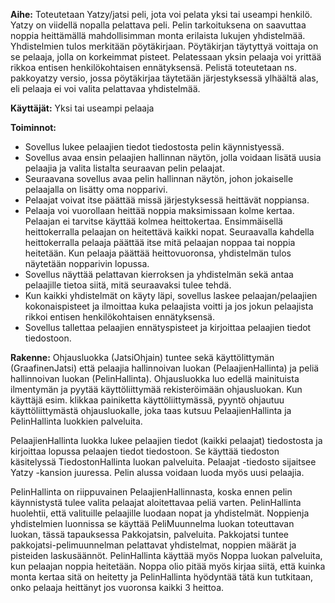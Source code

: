 **Aihe:**
Toteutetaan Yatzy/jatsi peli, jota voi pelata yksi tai useampi henkilö. Yatzy on viidellä nopalla pelattava peli. Pelin tarkoituksena on saavuttaa noppia heittämällä mahdollisimman monta erilaista lukujen yhdistelmää. Yhdistelmien tulos merkitään pöytäkirjaan. Pöytäkirjan täytyttyä voittaja on se pelaaja, jolla on korkeimmat pisteet. Pelatessaan yksin pelaaja voi yrittää rikkoa entisen henkilökohtaisen ennätyksensä. Pelistä toteutetaan ns. pakkoyatzy versio, jossa pöytäkirjaa täytetään järjestyksessä ylhäältä alas, eli pelaaja ei voi valita pelattavaa yhdistelmää.

**Käyttäjät:**
Yksi tai useampi pelaaja 

**Toiminnot:**
* Sovellus lukee pelaajien tiedot tiedostosta pelin käynnistyessä.
* Sovellus avaa ensin pelaajien hallinnan näytön, jolla voidaan lisätä uusia pelaajia ja valita listalta seuraavan pelin pelaajat. 
* Seuraavana sovellus avaa pelin hallinnan näytön, johon jokaiselle pelaajalla on lisätty oma nopparivi.
* Pelaajat voivat itse päättää missä järjestyksessä heittävät noppiansa.
* Pelaaja voi vuorollaan heittää noppia maksimissaan kolme kertaa. Pelaajan ei tarvitse käyttää kolmea heittokertaa. Ensimmäisellä heittokerralla pelaajan on heitettävä kaikki nopat. Seuraavalla kahdella heittokerralla pelaaja päättää itse mitä pelaajan noppaa tai noppia heitetään. Kun pelaaja päättää heittovuoronsa, yhdistelmän tulos näytetään nopparivin lopussa.
* Sovellus näyttää pelattavan kierroksen ja yhdistelmän sekä antaa pelaajille tietoa siitä, mitä seuraavaksi tulee tehdä.
* Kun kaikki yhdistelmät on käyty läpi, sovellus laskee pelaajan/pelaajien kokonaispisteet ja ilmoittaa kuka pelaajista voitti ja jos jokun pelaajista rikkoi entisen henkilökohtaisen ennätyksensä. 
* Sovellus tallettaa pelaajien ennätyspisteet ja kirjoittaa pelaajien tiedot tiedostoon.

**Rakenne:**
Ohjausluokka (JatsiOhjain) tuntee sekä käyttölittymän (GraafinenJatsi) että pelaajia hallinnoivan luokan (PelaajienHallinta) ja peliä hallinnoivan luokan (PelinHallinta). Ohjausluokka luo edellä mainituista ilmentymän ja pyytää käyttöliittymää rekisteröimään ohjausluokan. Kun käyttäjä esim. klikkaa painiketta käyttöliittymässä, pyyntö ohjautuu käyttöliittymästä ohjausluokalle, joka taas kutsuu PelaajienHallinta ja PelinHallinta luokkien palveluita. 

PelaajienHallinta luokka lukee pelaajien tiedot (kaikki pelaajat) tiedostosta ja kirjoittaa lopussa pelaajen tiedot tiedostoon. Se käyttää tiedoston käsitelyssä TiedostonHallinta luokan palveluita. Pelaajat -tiedosto sijaitsee Yatzy -kansion juuressa. Pelin alussa voidaan luoda myös uusi pelaajia. 

PelinHallinta on riippuvainen PelaajienHallinnasta, koska ennen pelin käynnistystä tulee valita pelaajat aloitettavaa peliä varten. PelinHallinta huolehtii, että valituille pelaajille luodaan nopat ja yhdistelmät. Noppienja yhdistelmien luonnissa se käyttää PeliMuunnelma luokan toteuttavan luokan, tässä tapauksessa Pakkojatsin, palveluita. Pakkojatsi tuntee pakkojatsi-pelimuunnelman pelattavat yhdistelmat, noppien määrät ja pisteiden laskusäännöt. PelinHallinta käyttää myös Noppa luokan palveluita, kun pelaajan noppia heitetään. Noppa olio pitää myös kirjaa siitä, että kuinka monta kertaa sitä on heitetty ja PelinHallinta hyödyntää tätä kun tutkitaan, onko pelaaja heittänyt jos vuoronsa kaikki 3 heittoa.
